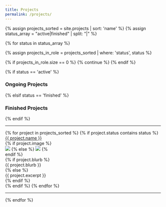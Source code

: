 ```yaml
---
title: Projects
permalink: /projects/
---
```


{% assign projects_sorted = site.projects | sort: 'name' %}
{% assign status_array = "active|finished" | split: "|" %}

{% for status in status_array %}

{% assign projects_in_role = projects_sorted | where: 'status', status %}

<!-- Skip section if there's nobody -->
{% if projects_in_role.size == 0 %}
  {% continue %}
{% endif %}

<div class="pos_header">
{% if status == 'active' %}
<h3>Ongoing Projects</h3>
 {% elsif status == 'finished' %}
<h3>Finished Projects</h3>
{% endif %}
</div>
<hr>

<div class="content list people" style="text-align: left">
  {% for project in projects_sorted %}
    {% if project.status contains status %}
    <a class="project-title" href="{{ site.baseurl }}{{ project.url }}">{{ project.name }}</a>
      <div class="projectdiv">
        <div style="width: 30%">
          {% if project.image %}
            <a href="{{ site.baseurl }}{{ project.url }}"><img class="project-thumbnail imgppl" src="{{site.baseurl}}/images/projects/{{project.image}}"></a>
          {% else %}
            <a href="{{ site.baseurl }}{{ project.url }}"><img class="project-thumbnail imgppl" src="http://evansheline.com/wp-content/uploads/2011/02/facebook-Storm-Trooper.jpg"></a>
          {% endif %}
        </div>
        {% if project.blurb %}
        <div class="project-text"> {{ project.blurb }} </div>
        {% else %}
        <div class="project-text"> {{ project.excerpt }} </div>
        {% endif %}
      </div>    
    {% endif %}
  {% endfor %}
</div>
<hr>

{% endfor %}